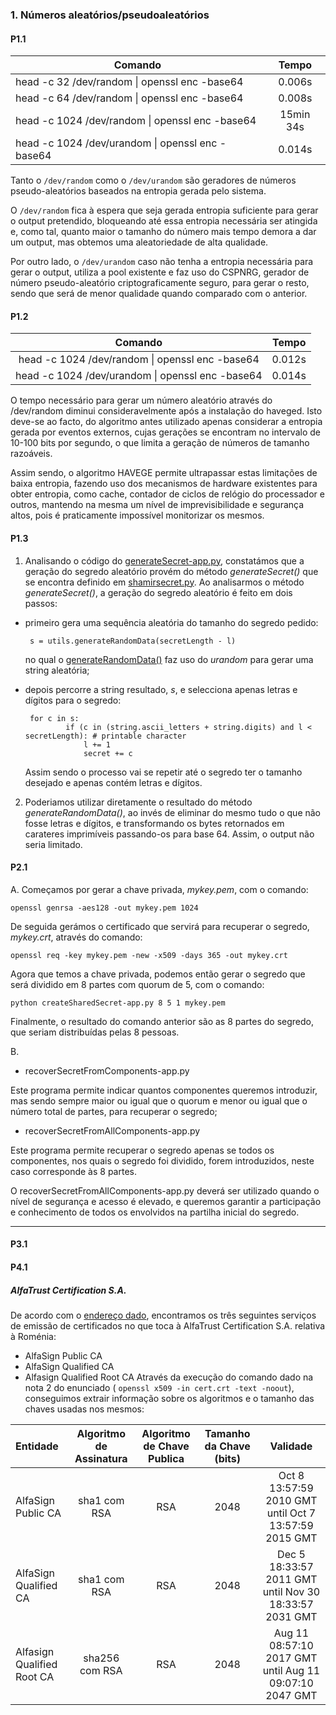 
### 1. Números aleatórios/pseudoaleatórios
#### P1.1

| Comando | Tempo |
|-------|:-----:|
|head -c 32 /dev/random \| openssl enc -base64|0.006s|
|head -c 64 /dev/random \| openssl enc -base64|0.008s|
|head -c 1024 /dev/random \| openssl enc -base64|15min 34s|
|head -c 1024 /dev/urandom \| openssl enc -base64|0.014s|

Tanto o `/dev/random` como o `/dev/urandom` são geradores de números pseudo-aleatórios baseados na entropia gerada pelo sistema.

O `/dev/random` fica à espera que seja gerada entropia suficiente para gerar o output pretendido, bloqueando até essa entropia necessária ser atingida e, como tal, quanto maior o tamanho do número mais tempo demora a dar um output, mas obtemos uma aleatoriedade de alta qualidade.

Por outro lado, o `/dev/urandom` caso não tenha a entropia necessária para gerar o output, utiliza a pool existente e faz uso do CSPNRG, gerador de número pseudo-aleatório criptograficamente seguro,  para gerar o resto, sendo que será de menor qualidade quando comparado com o anterior.

#### P1.2
| Comando | Tempo |
|:-------:|:-----:|
|head -c 1024 /dev/random \| openssl enc -base64|0.012s|
|head -c 1024 /dev/urandom \| openssl enc -base64|0.014s|

O tempo necessário para gerar um número aleatório através do /dev/random diminui consideravelmente após a instalação do haveged.
Isto deve-se ao facto, do algoritmo antes utilizado apenas considerar a entropia gerada por eventos externos, cujas gerações se encontram no intervalo de 10-100 bits por segundo, o que limita a geração de números de tamanho razoáveis. 

Assim sendo, o algoritmo HAVEGE permite ultrapassar estas limitações de baixa entropia, fazendo uso dos mecanismos de hardware existentes para obter entropia, como cache, contador de ciclos de relógio do processador e outros, mantendo na mesma um nível de imprevisibilidade e segurança altos, pois é praticamente impossível monitorizar os mesmos.
  
#### P1.3

1. Analisando o código do [generateSecret-app.py](https://github.com/uminho-miei-engseg-18-19/engseg/blob/master/TPraticas/Aula2/PseudoAleatorio/generateSecret-app.py), constatámos que a geração do segredo aleatório provém do método *generateSecret()* que se encontra definido em [shamirsecret.py](https://gitlab.com/eVotUM/Cripto-py/blob/master/eVotUM/Cripto/shamirsecret.py).
Ao analisarmos o método *generateSecret()*, a geração do segredo aleatório é feito em dois passos:
 - primeiro gera uma sequência aleatória do tamanho do segredo pedido:

		s = utils.generateRandomData(secretLength - l)
    
	no qual o [generateRandomData()](https://gitlab.com/eVotUM/Cripto-py/blob/master/eVotUM/Cripto/utils.py) faz uso do *urandom* para gerar uma string aleatória;
 - depois percorre a string resultado, *s*, e selecciona apenas letras e dígitos para o segredo:

	    for c in s:
                if (c in (string.ascii_letters + string.digits) and l < secretLength): # printable character
                    l += 1
                    secret += c
                    
	Assim sendo o processo vai se repetir até o segredo ter o tamanho desejado e apenas contém letras e dígitos.

2. Poderiamos utilizar diretamente o resultado do método *generateRandomData()*, ao invés de eliminar do mesmo tudo o que não fosse letras e dígitos, e transformando os bytes retornados em carateres imprimíveis passando-os para base 64. Assim, o output não seria limitado.

#### P2.1

A.
 Começamos por gerar a chave privada, *mykey.pem*, com o comando:

    openssl genrsa -aes128 -out mykey.pem 1024

De seguida gerámos o certificado que servirá para recuperar o segredo, *mykey.crt*, através do comando:

	openssl req -key mykey.pem -new -x509 -days 365 -out mykey.crt

Agora que temos a chave privada, podemos então gerar o segredo que será dividido em 8 partes com quorum de 5, com o comando:

	python createSharedSecret-app.py 8 5 1 mykey.pem

Finalmente, o resultado do comando anterior são as 8 partes do segredo, que seriam distribuídas pelas 8 pessoas.

B.
- recoverSecretFromComponents-app.py

Este programa permite indicar quantos componentes queremos introduzir, mas sendo sempre maior ou igual que o quorum e menor ou igual que o número total de partes, para recuperar o segredo;

- recoverSecretFromAllComponents-app.py

Este programa permite recuperar o segredo apenas se todos os componentes, nos quais o segredo foi dividido, forem introduzidos, neste caso corresponde às 8 partes. 

O recoverSecretFromAllComponents-app.py deverá ser utilizado quando o nível de segurança e acesso é elevado, e queremos garantir a participação e conhecimento de todos os envolvidos na partilha inicial do segredo.

--------------------------------------------------------------------------------------------------------------

#### P3.1

#### P4.1
##### AlfaTrust Certification S.A.
De acordo com o [endereço dado](https://webgate.ec.europa.eu/tl-browser/), encontramos os três seguintes serviços de emissão de certificados no que toca à AlfaTrust Certification S.A. relativa à Roménia:
- AlfaSign Public CA
- AlfaSign Qualified CA
- Alfasign Qualified Root CA
Através da execução do comando dado na nota 2 do enunciado ( `openssl x509 -in cert.crt -text -noout`), conseguimos extrair informação sobre os algoritmos e o tamanho das chaves usadas nos mesmos:

|                Entidade               |    Algoritmo de Assinatura   | Algoritmo de Chave Publica | Tamanho da Chave (bits) | Validade |
|:-------------------------------------|:--------------:|:-----------------------:|:---------------:|:----------:|
|AlfaSign Public CA| sha1 com RSA | RSA | 2048 | Oct  8 13:57:59 2010 GMT until Oct  7 13:57:59 2015 GMT|
|AlfaSign Qualified CA| sha1 com RSA| RSA | 2048 | Dec  5 18:33:57 2011 GMT until Nov 30 18:33:57 2031 GMT |
|Alfasign Qualified Root CA| sha256 com RSA | RSA | 2048| Aug 11 08:57:10 2017 GMT until Aug 11 09:07:10 2047 GMT|


